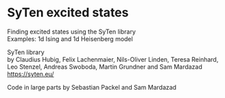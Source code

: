 # SyTen excited states

Finding excited states using the SyTen library <br />
Examples: 1d Ising and 1d Heisenberg model


SyTen library <br />
by Claudius Hubig, Felix Lachenmaier, Nils-Oliver Linden, Teresa Reinhard, Leo Stenzel, Andreas Swoboda, Martin Grundner and Sam Mardazad <br />
https://syten.eu/

Code in large parts by Sebastian Packel and Sam Mardazad


